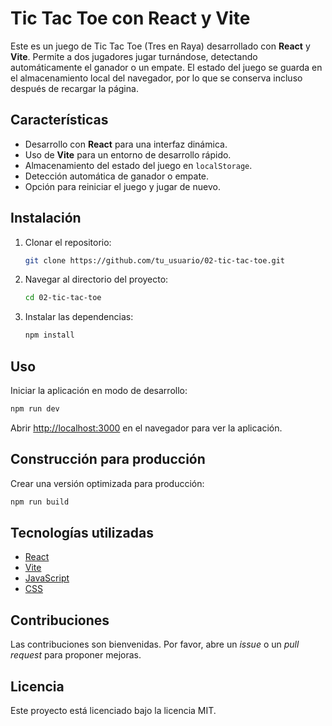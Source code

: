 # Tic Tac Toe con React y Vite

Este es un juego de Tic Tac Toe (Tres en Raya) desarrollado con **React** y **Vite**. Permite a dos jugadores jugar turnándose, detectando automáticamente el ganador o un empate. El estado del juego se guarda en el almacenamiento local del navegador, por lo que se conserva incluso después de recargar la página.

## Características

- Desarrollo con **React** para una interfaz dinámica.
- Uso de **Vite** para un entorno de desarrollo rápido.
- Almacenamiento del estado del juego en `localStorage`.
- Detección automática de ganador o empate.
- Opción para reiniciar el juego y jugar de nuevo.

## Instalación

1. Clonar el repositorio:

   ```bash
   git clone https://github.com/tu_usuario/02-tic-tac-toe.git
   ```

2. Navegar al directorio del proyecto:

   ```bash
   cd 02-tic-tac-toe
   ```

3. Instalar las dependencias:

   ```bash
   npm install
   ```

## Uso

Iniciar la aplicación en modo de desarrollo:

```bash
npm run dev
```

Abrir [http://localhost:3000](http://localhost:3000) en el navegador para ver la aplicación.

## Construcción para producción

Crear una versión optimizada para producción:

```bash
npm run build
```

## Tecnologías utilizadas

- [React](https://es.reactjs.org/)
- [Vite](https://vitejs.dev/)
- [JavaScript](https://developer.mozilla.org/es/docs/Web/JavaScript)
- [CSS](https://developer.mozilla.org/es/docs/Web/CSS)

## Contribuciones

Las contribuciones son bienvenidas. Por favor, abre un _issue_ o un _pull request_ para proponer mejoras.

## Licencia

Este proyecto está licenciado bajo la licencia MIT.
